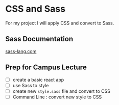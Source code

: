 # CSS and Sass
For my project I will apply CSS and convert to Sass.

## Sass Documentation
[sass-lang.com](http://sass-lang.com/documentation/file.SASS_REFERENCE.html)

## Prep for Campus Lecture
- [ ] create a basic react app
- [ ] use Sass to style
- [ ] create new `style.sass` file and convert to CSS
- [ ] Command Line : convert new style to CSS
